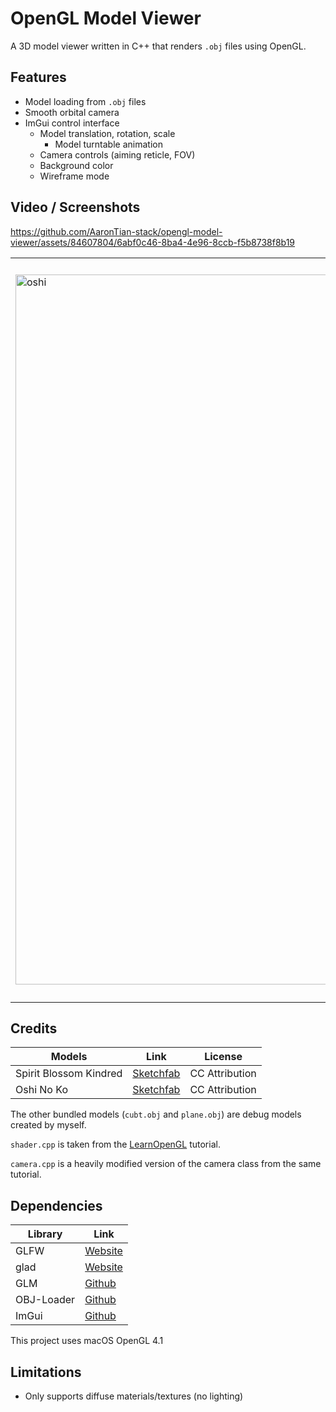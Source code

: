 # OpenGL Model Viewer
A 3D model viewer written in C++ that renders `.obj` files using OpenGL.

## Features
* Model loading from `.obj` files
* Smooth orbital camera
* ImGui control interface
    * Model translation, rotation, scale
        * Model turntable animation
    * Camera controls (aiming reticle, FOV)
    * Background color
    * Wireframe mode

## Video / Screenshots

https://github.com/AaronTian-stack/opengl-model-viewer/assets/84607804/6abf0c46-8ba4-4e96-8ccb-f5b8738f8b19

<table>
  <tr>
    <td valign="center"> <img width="1136" alt="oshi" src="https://github.com/AaronTian-stack/opengl-model-viewer/assets/84607804/a869b98b-30f8-47b4-9d9b-1d1ae0646086"> </td>
    <td valign="center"> <img width="1136" alt="preview" src="https://github.com/AaronTian-stack/opengl-model-viewer/assets/84607804/322d2d3e-1615-41c7-8504-17d649190e3e"> </td>
    <td valign="center"> <img width="1136" alt="oshi_squash" src="https://github.com/AaronTian-stack/opengl-model-viewer/assets/84607804/6aecdeb5-e630-4633-b0b6-b2a235612727"> <p align="center"> <sub>squish</sub> </p> </td>
  </tr>
 </table>

## Credits

| Models                 | Link | License |
|------------------------| --- | --- |
| Spirit Blossom Kindred | [Sketchfab](https://skfb.ly/6UFIA) | CC Attribution |
| Oshi No Ko             | [Sketchfab](https://skfb.ly/oHxLA) | CC Attribution |

The other bundled models (`cubt.obj` and `plane.obj`) are debug models created by myself.

`shader.cpp` is taken from the [LearnOpenGL](https://learnopengl.com/) tutorial. 

`camera.cpp` is a heavily modified version of the camera class from the same tutorial.

## Dependencies

| Library    | Link                                         |
|------------|----------------------------------------------|
| GLFW       | [Website](https://www.glfw.org/)             |
| glad       | [Website](https://glad.dav1d.de/)            |
| GLM        | [Github](https://github.com/g-truc/glm)      |
| OBJ-Loader | [Github](https://github.com/Bly7/OBJ-Loader) |
| ImGui      | [Github](https://github.com/ocornut/imgui)   |

This project uses macOS OpenGL 4.1

## Limitations
* Only supports diffuse materials/textures (no lighting)
